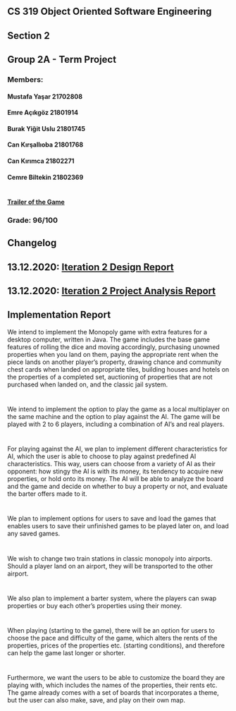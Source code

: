 ## CS 319 Object Oriented Software Engineering 
## Section 2
## Group 2A - Term Project
### Members:
#### Mustafa Yaşar 21702808
#### Emre Açıkgöz 21801914
#### Burak Yiğit Uslu 21801745
#### Can Kırşallıoba 21801768
#### Can Kırımca 21802271
#### Cemre Biltekin 21802369

# 

#### [Trailer of the Game](https://www.youtube.com/watch?v=Q2ZXlAOmF_s)

### Grade: 96/100

## Changelog 
## 13.12.2020: [Iteration 2 Design Report](https://github.com/CanKirsallioba/CS319_Group2A_Project_Monopoly/blob/master/reports/CS319_G2A_Iteration2_DesignReport.pdf)
## 13.12.2020: [Iteration 2 Project Analysis Report](https://github.com/CanKirsallioba/CS319_Group2A_Project_Monopoly/blob/master/reports/CS319_G2A_Iteration2_AnalysisReport.pdf)

## Implementation Report

  We intend to implement the Monopoly game with extra features for a desktop computer, written in
Java. The game includes the base game features of rolling the dice and moving accordingly, purchasing
unowned properties when you land on them, paying the appropriate rent when the piece lands on another
player’s property, drawing chance and community chest cards when landed on appropriate tiles, building
houses and hotels on the properties of a completed set, auctioning of properties that are not purchased when
landed on, and the classic jail system.
#
  We intend to implement the option to play the game as a local multiplayer on the same machine
and the option to play against the AI. The game will be played with 2 to 6 players, including a combination
of AI’s and real players.
#
For playing against the AI, we plan to implement different characteristics for AI, which the user is
able to choose to play against predefined AI characteristics. This way, users can choose from a variety of
AI as their opponent: how stingy the AI is with its money, its tendency to acquire new properties, or hold
onto its money. The AI will be able to analyze the board and the game and decide on whether to buy a
property or not, and evaluate the barter offers made to it.
#
  We plan to implement options for users to save and load the games that enables users to save their
unfinished games to be played later on, and load any saved games.
 #
  We wish to change two train stations in classic monopoly into airports. Should a player land on an
airport, they will be transported to the other airport.
  #
  We also plan to implement a barter system, where the players can swap properties or buy each
other’s properties using their money.
  #
  When playing (starting to the game), there will be an option for users to choose the pace and
difficulty of the game, which alters the rents of the properties, prices of the properties etc. (starting
conditions), and therefore can help the game last longer or shorter.
  #
  Furthermore, we want the users to be able to customize the board they are playing with, which
includes the names of the properties, their rents etc. The game already comes with a set of boards that
incorporates a theme, but the user can also make, save, and play on their own map.
